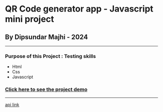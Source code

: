 # QR Code generator app - Javascript mini project

## By Dipsundar Majhi - 2024

---

### Purpose of this Project : Testing skills

- Html
- Css
- Javascript

### [Click here to see the project demo](https://dipsundar.github.io/qr/)

---

[api link](https://goqr.me/api/)
